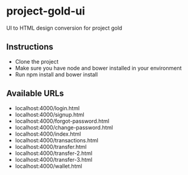 # project-gold-ui
UI to HTML design conversion for project gold

## Instructions
* Clone the project
* Make sure you have node and bower installed in your environment
* Run npm install and bower install

## Available URLs
* localhost:4000/login.html
* localhost:4000/signup.html
* localhost:4000/forgot-password.html
* localhost:4000/change-password.html
* localhost:4000/index.html
* localhost:4000/transactions.html
* localhost:4000/transfer.html
* localhost:4000/transfer-2.html
* localhost:4000/transfer-3.html
* localhost:4000/wallet.html